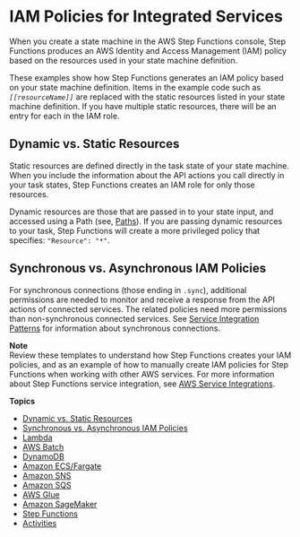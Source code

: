 # IAM Policies for Integrated Services<a name="service-integration-iam-templates"></a>

When you create a state machine in the AWS Step Functions console, Step Functions produces an AWS Identity and Access Management \(IAM\) policy based on the resources used in your state machine definition\. 

These examples show how Step Functions generates an IAM policy based on your state machine definition\. Items in the example code such as *`[[resourceName]]`* are replaced with the static resources listed in your state machine definition\. If you have multiple static resources, there will be an entry for each in the IAM role\.

## Dynamic vs\. Static Resources<a name="connect-iam-dynamic-static"></a>

Static resources are defined directly in the task state of your state machine\. When you include the information about the API actions you call directly in your task states, Step Functions creates an IAM role for only those resources\. 

Dynamic resources are those that are passed in to your state input, and accessed using a Path \(see, [Paths](amazon-states-language-paths.md)\)\. If you are passing dynamic resources to your task, Step Functions will create a more privileged policy that specifies: `"Resource": "*"`\.

## Synchronous vs\. Asynchronous IAM Policies<a name="connect-iam-sync-async"></a>

For synchronous connections \(those ending in `.sync`\), additional permissions are needed to monitor and receive a response from the API actions of connected services\. The related policies need more permissions than non\-synchronous connected services\. See [Service Integration Patterns](connect-to-resource.md) for information about synchronous connections\.

**Note**  
Review these templates to understand how Step Functions creates your IAM policies, and as an example of how to manually create IAM policies for Step Functions when working with other AWS services\. For more information about Step Functions service integration, see [AWS Service Integrations](concepts-service-integrations.md)\.

**Topics**
+ [Dynamic vs\. Static Resources](#connect-iam-dynamic-static)
+ [Synchronous vs\. Asynchronous IAM Policies](#connect-iam-sync-async)
+ [Lambda](lambda-iam.md)
+ [AWS Batch](batch-iam.md)
+ [DynamoDB](dynamo-iam.md)
+ [Amazon ECS/Fargate](ecs-iam.md)
+ [Amazon SNS](sns-iam.md)
+ [Amazon SQS](sqs-iam.md)
+ [AWS Glue](glue-iam.md)
+ [Amazon SageMaker](sagemaker-iam.md)
+ [Step Functions](stepfunctions-iam.md)
+ [Activities](activities-iam.md)